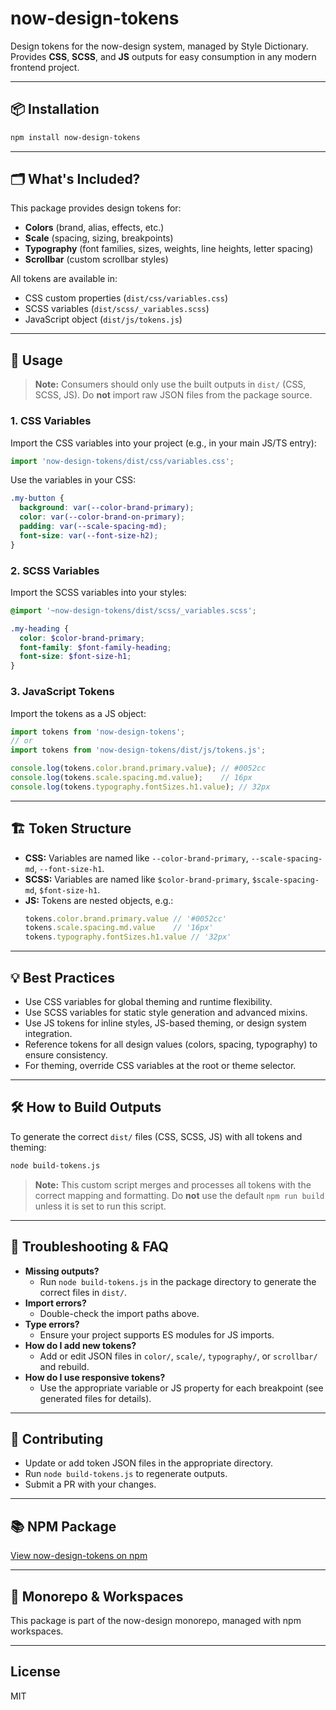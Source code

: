 # now-design-tokens

Design tokens for the now-design system, managed by Style Dictionary. Provides **CSS**, **SCSS**, and **JS** outputs for easy consumption in any modern frontend project.

---

## 📦 Installation

```sh
npm install now-design-tokens
```

---

## 🗂️ What's Included?

This package provides design tokens for:
- **Colors** (brand, alias, effects, etc.)
- **Scale** (spacing, sizing, breakpoints)
- **Typography** (font families, sizes, weights, line heights, letter spacing)
- **Scrollbar** (custom scrollbar styles)

All tokens are available in:
- CSS custom properties (`dist/css/variables.css`)
- SCSS variables (`dist/scss/_variables.scss`)
- JavaScript object (`dist/js/tokens.js`)

---

## 🚀 Usage

> **Note:** Consumers should only use the built outputs in `dist/` (CSS, SCSS, JS). Do **not** import raw JSON files from the package source.

### 1. CSS Variables
Import the CSS variables into your project (e.g., in your main JS/TS entry):
```js
import 'now-design-tokens/dist/css/variables.css';
```
Use the variables in your CSS:
```css
.my-button {
  background: var(--color-brand-primary);
  color: var(--color-brand-on-primary);
  padding: var(--scale-spacing-md);
  font-size: var(--font-size-h2);
}
```

### 2. SCSS Variables
Import the SCSS variables into your styles:
```scss
@import '~now-design-tokens/dist/scss/_variables.scss';

.my-heading {
  color: $color-brand-primary;
  font-family: $font-family-heading;
  font-size: $font-size-h1;
}
```

### 3. JavaScript Tokens
Import the tokens as a JS object:
```js
import tokens from 'now-design-tokens';
// or
import tokens from 'now-design-tokens/dist/js/tokens.js';

console.log(tokens.color.brand.primary.value); // #0052cc
console.log(tokens.scale.spacing.md.value);    // 16px
console.log(tokens.typography.fontSizes.h1.value); // 32px
```

---

## 🏗️ Token Structure

- **CSS:** Variables are named like `--color-brand-primary`, `--scale-spacing-md`, `--font-size-h1`.
- **SCSS:** Variables are named like `$color-brand-primary`, `$scale-spacing-md`, `$font-size-h1`.
- **JS:** Tokens are nested objects, e.g.:
  ```js
  tokens.color.brand.primary.value // '#0052cc'
  tokens.scale.spacing.md.value    // '16px'
  tokens.typography.fontSizes.h1.value // '32px'
  ```

---

## 💡 Best Practices
- Use CSS variables for global theming and runtime flexibility.
- Use SCSS variables for static style generation and advanced mixins.
- Use JS tokens for inline styles, JS-based theming, or design system integration.
- Reference tokens for all design values (colors, spacing, typography) to ensure consistency.
- For theming, override CSS variables at the root or theme selector.

---

## 🛠️ How to Build Outputs

To generate the correct `dist/` files (CSS, SCSS, JS) with all tokens and theming:

```sh
node build-tokens.js
```

> **Note:** This custom script merges and processes all tokens with the correct mapping and formatting. Do **not** use the default `npm run build` unless it is set to run this script.

---

## 📝 Troubleshooting & FAQ
- **Missing outputs?**
  - Run `node build-tokens.js` in the package directory to generate the correct files in `dist/`.
- **Import errors?**
  - Double-check the import paths above.
- **Type errors?**
  - Ensure your project supports ES modules for JS imports.
- **How do I add new tokens?**
  - Add or edit JSON files in `color/`, `scale/`, `typography/`, or `scrollbar/` and rebuild.
- **How do I use responsive tokens?**
  - Use the appropriate variable or JS property for each breakpoint (see generated files for details).

---

## 🤝 Contributing
- Update or add token JSON files in the appropriate directory.
- Run `node build-tokens.js` to regenerate outputs.
- Submit a PR with your changes.

---

## 📚 NPM Package
[View now-design-tokens on npm](https://www.npmjs.com/package/now-design-tokens)

---

## 🏢 Monorepo & Workspaces
This package is part of the now-design monorepo, managed with npm workspaces.

---

## License
MIT 